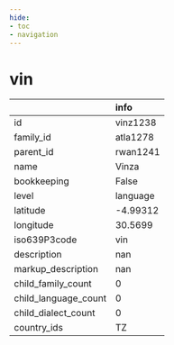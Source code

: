 ```yaml
---
hide:
- toc
- navigation
---
```

# vin
|                      | info     |
|:---------------------|:---------|
| id                   | vinz1238 |
| family_id            | atla1278 |
| parent_id            | rwan1241 |
| name                 | Vinza    |
| bookkeeping          | False    |
| level                | language |
| latitude             | -4.99312 |
| longitude            | 30.5699  |
| iso639P3code         | vin      |
| description          | nan      |
| markup_description   | nan      |
| child_family_count   | 0        |
| child_language_count | 0        |
| child_dialect_count  | 0        |
| country_ids          | TZ       |